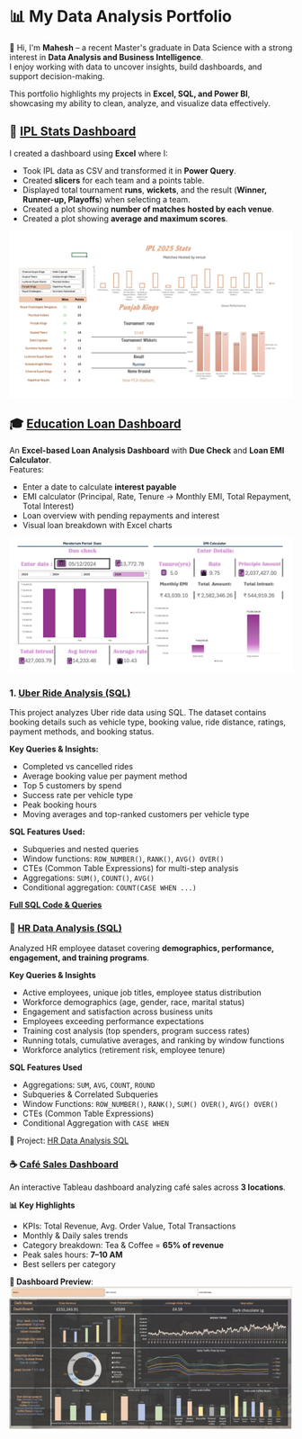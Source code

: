 

# 📊 My Data Analysis Portfolio

👋 Hi, I'm **Mahesh** – a recent Master's graduate in Data Science with a strong interest in **Data Analysis and Business Intelligence**.  
I enjoy working with data to uncover insights, build dashboards, and support decision-making.  

This portfolio highlights my projects in **Excel, SQL, and Power BI**, showcasing my ability to clean, analyze, and visualize data effectively.  
  
## 🏏 [IPL Stats Dashboard](./excel-IPL-stats-dashboard/README.md)

I created a dashboard using **Excel** where I:

- Took IPL data as CSV and transformed it in **Power Query**.  
- Created **slicers** for each team and a points table.  
- Displayed total tournament **runs**, **wickets**, and the result (**Winner, Runner-up, Playoffs**) when selecting a team.  
- Created a plot showing **number of matches hosted by each venue**.  
- Created a plot showing **average and maximum scores**.  

![IPL Dashboard](./excel-IPL-stats-dashboard/IPL_Dash.jpg)


## 🎓 [Education Loan Dashboard](./Education_Loan_Dashboard/README.md)
An **Excel-based Loan Analysis Dashboard** with **Due Check** and **Loan EMI Calculator**.  
Features:  
- Enter a date to calculate **interest payable**  
- EMI calculator (Principal, Rate, Tenure → Monthly EMI, Total Repayment, Total Interest)  
- Loan overview with pending repayments and interest  
- Visual loan breakdown with Excel charts  

![Education Loan Dashboard](./Education_Loan_Dashboard/Loan%20Dashboard%20scn.jpg)


### 1. [Uber Ride Analysis (SQL)](./SQL_Uber_data_analysis)
  

This project analyzes Uber ride data using SQL. The dataset contains booking details such as vehicle type, booking value, ride distance, ratings, payment methods, and booking status.

**Key Queries & Insights:**
- Completed vs cancelled rides  
- Average booking value per payment method  
- Top 5 customers by spend  
- Success rate per vehicle type  
- Peak booking hours  
- Moving averages and top-ranked customers per vehicle type  

**SQL Features Used:**
- Subqueries and nested queries  
- Window functions: `ROW_NUMBER()`, `RANK()`, `AVG() OVER()`  
- CTEs (Common Table Expressions) for multi-step analysis  
- Aggregations: `SUM()`, `COUNT()`, `AVG()`  
- Conditional aggregation: `COUNT(CASE WHEN ...)`  

**[Full SQL Code & Queries](./SQL_Uber_data_analysis)**


### 📌 [HR Data Analysis (SQL)](./HR_Data_analysis_sql)
Analyzed HR employee dataset covering **demographics, performance, engagement, and training programs**.  

**Key Queries & Insights**  
- Active employees, unique job titles, employee status distribution  
- Workforce demographics (age, gender, race, marital status)  
- Engagement and satisfaction across business units  
- Employees exceeding performance expectations  
- Training cost analysis (top spenders, program success rates)  
- Running totals, cumulative averages, and ranking by window functions  
- Workforce analytics (retirement risk, employee tenure)  

**SQL Features Used**  
- Aggregations: `SUM`, `AVG`, `COUNT`, `ROUND`  
- Subqueries & Correlated Subqueries  
- Window Functions: `ROW_NUMBER()`, `RANK()`, `SUM() OVER()`, `AVG() OVER()`  
- CTEs (Common Table Expressions)  
- Conditional Aggregation with `CASE WHEN`  

📂 Project: [HR Data Analysis SQL](./HR_Data_analysis_sql)

### ☕ [Café Sales Dashboard](./Cafe_Sales_Dashboard/README.md)

An interactive Tableau dashboard analyzing café sales across **3 locations**.  

**📊 Key Highlights**
- KPIs: Total Revenue, Avg. Order Value, Total Transactions  
- Monthly & Daily sales trends  
- Category breakdown: Tea & Coffee = **65% of revenue**  
- Peak sales hours: **7–10 AM**  
- Best sellers per category  

**📸 Dashboard Preview**:  
![Cafe_Sales_Dashboard](./Cafe_Sales_Dashboard/cafedb.jpg)


